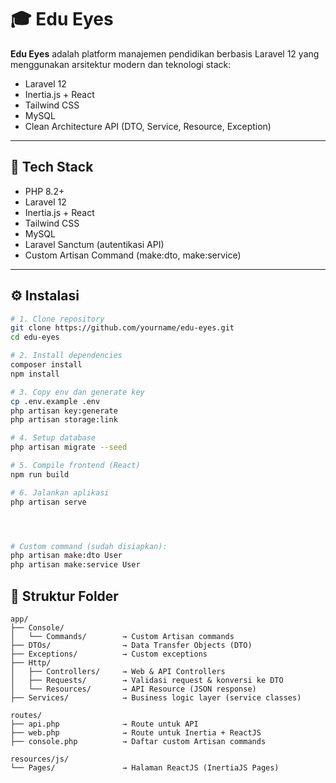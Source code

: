 # 🎓 Edu Eyes

**Edu Eyes** adalah platform manajemen pendidikan berbasis Laravel 12 yang menggunakan arsitektur modern dan teknologi stack:

- Laravel 12
- Inertia.js + React
- Tailwind CSS
- MySQL
- Clean Architecture API (DTO, Service, Resource, Exception)

---

## 🚀 Tech Stack

- PHP 8.2+
- Laravel 12
- Inertia.js + React
- Tailwind CSS
- MySQL
- Laravel Sanctum (autentikasi API)
- Custom Artisan Command (make:dto, make:service)

---

## ⚙️ Instalasi

```bash
# 1. Clone repository
git clone https://github.com/yourname/edu-eyes.git
cd edu-eyes

# 2. Install dependencies
composer install
npm install

# 3. Copy env dan generate key
cp .env.example .env
php artisan key:generate
php artisan storage:link

# 4. Setup database
php artisan migrate --seed

# 5. Compile frontend (React)
npm run build

# 6. Jalankan aplikasi
php artisan serve




# Custom command (sudah disiapkan):
php artisan make:dto User
php artisan make:service User
```


## 📁 Struktur Folder
```
app/
├── Console/
│   └── Commands/        → Custom Artisan commands
├── DTOs/                → Data Transfer Objects (DTO)
├── Exceptions/          → Custom exceptions
├── Http/
│   ├── Controllers/     → Web & API Controllers
│   ├── Requests/        → Validasi request & konversi ke DTO
│   └── Resources/       → API Resource (JSON response)
├── Services/            → Business logic layer (service classes)

routes/
├── api.php              → Route untuk API
├── web.php              → Route untuk Inertia + ReactJS
├── console.php          → Daftar custom Artisan commands

resources/js/
└── Pages/               → Halaman ReactJS (InertiaJS Pages)
```
